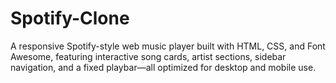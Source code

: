 # Spotify-Clone
A responsive Spotify-style web music player built with HTML, CSS, and Font Awesome, featuring interactive song cards, artist sections, sidebar navigation, and a fixed playbar—all optimized for desktop and mobile use.
